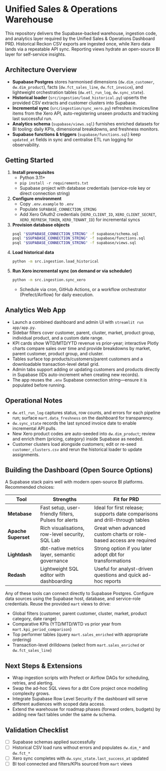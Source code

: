 # Unified Sales & Operations Warehouse

This repository delivers the Supabase-backed warehouse, ingestion code, and analytics layer required by the Unified Sales & Operations Dashboard PRD. Historical Reckon CSV exports are ingested once, while Xero data lands via a repeatable API sync. Reporting views hydrate an open-source BI layer for self-service insights.

## Architecture Overview
- **Supabase Postgres** stores harmonised dimensions (`dw.dim_customer`, `dw.dim_product`), facts (`dw.fct_sales_line`, `dw.fct_invoice`), and lightweight orchestration tables (`dw.etl_run_log`, `dw.sync_state`).
- **Historical loader** (`src/ingestion/load_historical.py`) upserts the provided CSV extracts and customer clusters into Supabase.
- **Incremental sync** (`src/ingestion/sync_xero.py`) refreshes invoices/line items from the Xero API, auto-registering unseen products and tracking last successful run.
- **Analytics schema** (`supabase/views.sql`) furnishes enriched datasets for BI tooling: daily KPIs, dimensional breakdowns, and freshness monitors.
- **Supabase functions & triggers** (`supabase/functions.sql`) keep `updated_at` fields in sync and centralise ETL run logging for observability.

## Getting Started
1. **Install prerequisites**
   - Python 3.11+
   - `pip install -r requirements.txt`
   - Supabase project with database credentials (service-role key or direct connection string)
2. **Configure environment**
   - Copy `.env.example` to `.env`
   - Populate `SUPABASE_CONNECTION_STRING`
   - Add Xero OAuth2 credentials (`XERO_CLIENT_ID`, `XERO_CLIENT_SECRET`, `XERO_REFRESH_TOKEN`, `XERO_TENANT_ID`) for incremental syncs
3. **Provision database objects**
   ```bash
   psql "$SUPABASE_CONNECTION_STRING" -f supabase/schema.sql
   psql "$SUPABASE_CONNECTION_STRING" -f supabase/functions.sql
   psql "$SUPABASE_CONNECTION_STRING" -f supabase/views.sql
   ```
4. **Load historical data**
   ```bash
   python -m src.ingestion.load_historical
   ```
5. **Run Xero incremental sync (on demand or via scheduler)**
   ```bash
   python -m src.ingestion.sync_xero
   ```
   - Schedule via cron, GitHub Actions, or a workflow orchestrator (Prefect/Airflow) for daily execution.


## Analytics Web App
- Launch a combined dashboard and admin UI with `streamlit run app/app.py`.
- Sidebar filters cover customer, parent, cluster, market, product group, individual product, and a custom date range.
- KPI cards show WTD/MTD/YTD revenue vs prior-year; interactive Plotly charts compare sales over time and provide breakdowns by market, parent customer, product group, and cluster.
- Tables surface top products/customers/parent customers and a downloadable transaction-level detail grid.
- Admin tabs support adding or updating customers and products directly in Supabase (IDs auto-increment when creating new records).
- The app reuses the `.env` Supabase connection string—ensure it is populated before running.

## Operational Notes
- `dw.etl_run_log` captures status, row counts, and errors for each pipeline run; surface `mart.data_freshness` on the dashboard for transparency.
- `dw.sync_state` records the last synced invoice date to enable incremental API pulls.
- New Xero product codes are auto-seeded into `dw.dim_product`; review and enrich them (pricing, category) inside Supabase as needed.
- Customer clusters load alongside customers; edit or re-seed `customer_clusters.csv` and rerun the historical loader to update assignments.

## Building the Dashboard (Open Source Options)
A Supabase stack pairs well with modern open-source BI platforms. Recommended choices:

| Tool | Strengths | Fit for PRD |
| --- | --- | --- |
| **Metabase** | Fast setup, user-friendly filters, Pulses for alerts | Ideal for first release; supports date comparisons and drill-through tables |
| **Apache Superset** | Rich visualisations, row-level security, SQL Lab | Great when advanced custom charts or role-based access are required |
| **Lightdash** | dbt-native metrics layer, semantic governance | Strong option if you later adopt dbt for transformations |
| **Redash** | Lightweight SQL editor with dashboarding | Useful for analyst-driven questions and quick ad-hoc reports |

Any of these tools can connect directly to Supabase Postgres. Configure data sources using the Supabase host, database, and service-role credentials. Reuse the provided `mart` views to drive:
- Global filters (customer, parent customer, cluster, market, product category, date range)
- Comparative KPIs (YTD/MTD/WTD vs prior year from `mart.kpi_period_comparison`)
- Top performer tables (query `mart.sales_enriched` with appropriate ordering)
- Transaction-level drilldowns (select from `mart.sales_enriched` or `dw.fct_sales_line`)

## Next Steps & Extensions
- Wrap ingestion scripts with Prefect or Airflow DAGs for scheduling, retries, and alerting.
- Swap the ad-hoc SQL views for a dbt Core project once modelling complexity grows.
- Integrate Supabase Row Level Security if the dashboard will serve different audiences with scoped data access.
- Extend the warehouse for roadmap phases (forward orders, budgets) by adding new fact tables under the same `dw` schema.

## Validation Checklist
- [ ] Supabase schemas applied successfully
- [ ] Historical CSV load runs without errors and populates `dw.dim_*` and `dw.fct_*`
- [ ] Xero sync completes with `dw.sync_state.last_success_at` updated
- [ ] BI tool connected and filters/KPIs sourced from `mart` views
